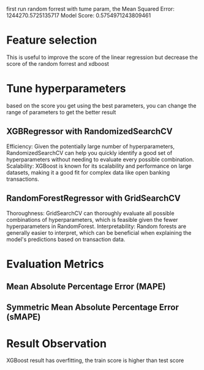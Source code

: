 first run random forrest with tume param, the Mean Squared Error: 1244270.5725135717
Model Score: 0.5754971243809461

# Feature selection
This is useful to improve the score of the linear regression but decrease the score of the random forrest and xdboost

# Tune hyperparameters
based on the score you get using the best parameters, you can change the range of parameters to get the better result
## XGBRegressor with RandomizedSearchCV
Efficiency: Given the potentially large number of hyperparameters, RandomizedSearchCV can help you quickly identify a good set of hyperparameters without needing to evaluate every possible combination.
Scalability: XGBoost is known for its scalability and performance on large datasets, making it a good fit for complex data like open banking transactions.

## RandomForestRegressor with GridSearchCV
Thoroughness: GridSearchCV can thoroughly evaluate all possible combinations of hyperparameters, which is feasible given the fewer hyperparameters in RandomForest.
Interpretability: Random forests are generally easier to interpret, which can be beneficial when explaining the model's predictions based on transaction data.

# Evaluation Metrics
## Mean Absolute Percentage Error (MAPE)
## Symmetric Mean Absolute Percentage Error (sMAPE)

# Result Observation
XGBoost result has overfitting, the train score is higher than test score